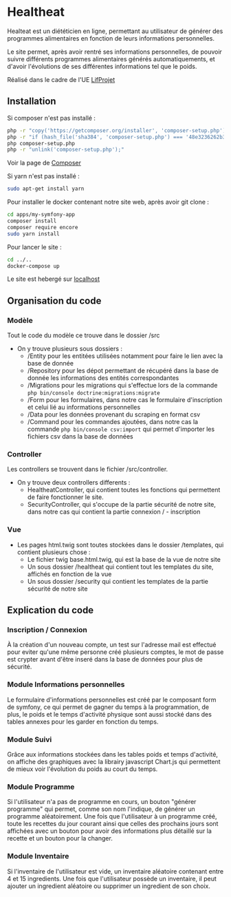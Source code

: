 # Healtheat

Healteat est un diététicien en ligne, permettant au utilisateur de générer des programmes alimentaires en fonction de leurs informations personnelles.

Le site permet, après avoir rentré ses informations personnelles, de pouvoir suivre différents programmes alimentaires générés automatiquements, et d'avoir l'évolutions de ses différentes informations tel que le poids.

Réalisé dans le cadre de l'UE [LifProjet](http://perso.univ-lyon1.fr/fabien.rico/site/projet:2019:pri:start)

## Installation

Si composer n'est pas installé :

```bash
php -r "copy('https://getcomposer.org/installer', 'composer-setup.php');"
php -r "if (hash_file('sha384', 'composer-setup.php') === '48e3236262b34d30969dca3c37281b3b4bbe3221bda826ac6a9a62d6444cdb0dcd0615698a5cbe587c3f0fe57a54d8f5') { echo 'Installer verified'; } else { echo 'Installer corrupt'; unlink('composer-setup.php'); } echo PHP_EOL;"
php composer-setup.php
php -r "unlink('composer-setup.php');"
```
Voir la page de [Composer](https://getcomposer.org/download/)

Si yarn n'est pas installé :

```bash
sudo apt-get install yarn
```

Pour installer le docker contenant notre site web, après avoir git clone : 

```bash
cd apps/my-symfony-app
composer install
composer require encore
sudo yarn install
```

Pour lancer le site :

```bash
cd ../..
docker-compose up
```

Le site est hebergé sur [localhost](https://localhost:8081)

## Organisation du code

### Modèle

Tout le code du modèle ce trouve dans le dossier /src

* On y trouve plusieurs sous dossiers :
    * /Entity pour les entitées utilisées notamment pour faire le lien avec la base de donnée
    * /Repository pour les dépot permettant de récupéré dans la base de donnée les informations des entités correspondantes
    * /Migrations pour les migrations qui s'effectue lors de la commande ```php bin/console doctrine:migrations:migrate ```
    * /Form pour les formulaires, dans notre cas le formulaire d'inscription et celui lié au informations personnelles
    * /Data pour les données provenant du scraping en format csv
    * /Command pour les commandes ajoutées, dans notre cas la commande ```php bin/console csv:import``` qui permet d'importer les fichiers csv dans la base de données

### Controller

Les controllers se trouvent dans le fichier /src/controller.

* On y trouve deux controllers differents :
    * HealtheatController, qui contient toutes les fonctions qui permettent de faire fonctionner le site.
    * SecurityController, qui s'occupe de la partie sécurité de notre site, dans notre cas qui contient la partie connexion / - inscription

### Vue

* Les pages html.twig sont toutes stockées dans le dossier /templates, qui contient plusieurs chose : 
    * Le fichier twig base.html.twig, qui est la base de la vue de notre site
    * Un sous dossier /healtheat qui contient tout les templates du site, affichés en fonction de la vue
    * Un sous dossier /security qui contient les templates de la partie sécurité de notre site


## Explication du code

### Inscription / Connexion

À la création d'un nouveau compte, un test sur l'adresse mail est effectué pour eviter qu'une même personne créé plusieurs comptes, le mot de passe est crypter avant d'être inseré dans la base de données pour plus de sécurité.

### Module Informations personnelles

Le formulaire d'informations personnelles est créé par le composant form de symfony, ce qui permet de gagner du temps à la programmation, de plus, le poids et le temps d'activité physique sont aussi stocké dans des tables annexes pour les garder en fonction du temps.

### Module Suivi

Grâce aux informations stockées dans les tables poids et temps d'activité, on affiche des graphiques avec la librairy javascript Chart.js qui permettent de mieux voir l'évolution du poids au court du temps.

### Module Programme

Si l'utilisateur n'a pas de programme en cours, un bouton "générer programme" qui permet, comme son nom l'indique, de générer un programme aléatoirement.
Une fois que l'utilisateur à un programme créé, toute les recettes du jour courant ainsi que celles des prochains jours sont affichées avec un bouton pour avoir des informations plus détaillé sur la recette et un bouton pour la changer.

### Module Inventaire

Si l'inventaire de l'utilisateur est vide, un inventaire aléatoire contenant entre 4 et 15 ingredients.
Une fois que l'utilisateur possède un inventaire, il peut ajouter un ingredient aléatoire ou supprimer un ingredient de son choix.